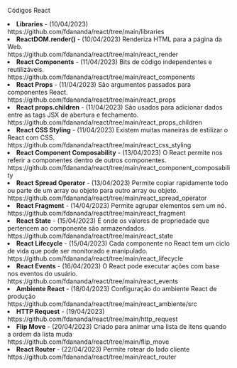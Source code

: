 Códigos React
<li><b>Libraries</b> - (10/04/2023)<br>https://github.com/fdananda/react/tree/main/libraries</li>
<li><b>ReactDOM.render()</b> - (10/04/2023) Renderiza HTML para a página da Web.<br>https://github.com/fdananda/react/tree/main/react_render</li>
<li><b>React Components</b> - (11/04/2023)  Bits de código independentes e reutilizáveis.<br>https://github.com/fdananda/react/tree/main/react_components</li>
<li><b>React Props</b> - (11/04/2023) São argumentos passados para componentes React.<br>https://github.com/fdananda/react/tree/main/react_props</li>
<li><b>React props.children</b> - (11/04/2023) São usados para adicionar dados entre as tags JSX de abertura e fechamento. <br>https://github.com/fdananda/react/tree/main/react_props_children</li>
<li><b>React CSS Styling</b> - (11/04/2023) Existem muitas maneiras de estilizar o React com CSS.<br>https://github.com/fdananda/react/tree/main/react_css_styling</li>
<li><b>React Component Composability</b> - (13/04/2023) O React permite nos referir a componentes dentro de outros componentes.<br>https://github.com/fdananda/react/tree/main/react_component_composability</li>
<li><b>React Spread Operator</b> - (13/04/2023) Permite copiar rapidamente todo ou parte de um array ou objeto para outro array ou objeto.<br>https://github.com/fdananda/react/tree/main/react_spread_operator</li>
<li><b>React Fragment</b> - (14/04/2023) Permite agrupar elementos sem um nó.<br>https://github.com/fdananda/react/tree/main/react_fragment</li>
<li><b>React State</b> - (15/04/2023) É onde os valores de propriedade que pertencem ao componente são armazendados.<br>https://github.com/fdananda/react/tree/main/react_state</li>
<li><b>React Lifecycle</b> - (15/04/2023) Cada componente no React tem um ciclo de vida que pode ser monitorado e manipulado.<br>https://github.com/fdananda/react/tree/main/react_lifecycle</li>
<li><b>React Events</b> - (16/04/2023) O React pode executar ações com base nos eventos do usuário.<br>https://github.com/fdananda/react/tree/main/react_events</li>
<li><b>Ambiente React</b> - (18/04/2023) Configuração do ambiente React de produção<br>https://github.com/fdananda/react/tree/main/react_ambiente/src</li>
<li><b>HTTP Request</b> - (19/04/2023)<br>https://github.com/fdananda/react/tree/main/http_request</li>
<li><b>Flip Move</b> - (20/04/2023) Criado para animar uma lista de itens quando a ordem da lista muda<br>https://github.com/fdananda/react/tree/main/flip_move</li>
<li><b>React Router</b> - (22/04/2023) Permite rotear do lado cliente<br>https://github.com/fdananda/react/tree/main/react_router</li>
